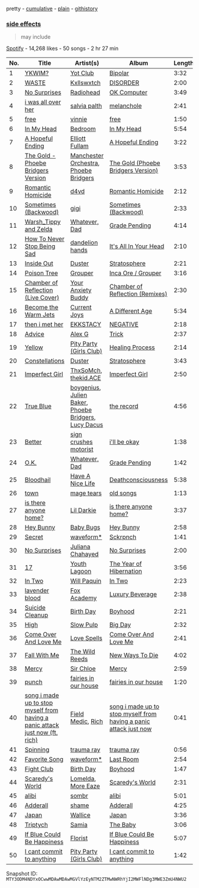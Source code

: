 pretty - [cumulative](/playlists/cumulative/37i9dQZF1DXbBvGj4yKFAG.md) - [plain](/playlists/plain/37i9dQZF1DXbBvGj4yKFAG) - [githistory](https://github.githistory.xyz/mackorone/spotify-playlist-archive/blob/main/playlists/plain/37i9dQZF1DXbBvGj4yKFAG)

### [side effects](https://open.spotify.com/playlist/37i9dQZF1DXbBvGj4yKFAG)

> may include

[Spotify](https://open.spotify.com/user/spotify) - 14,268 likes - 50 songs - 2 hr 27 min

| No. | Title | Artist(s) | Album | Length |
|---|---|---|---|---|
| 1 | [YKWIM?](https://open.spotify.com/track/2vWBUC9djv6BtiGlmKiQaH) | [Yot Club](https://open.spotify.com/artist/6FugQjLquBF4JzATRN70bR) | [Bipolar](https://open.spotify.com/album/60jUlxAOAcsiQUEW0XLroT) | 3:32 |
| 2 | [WASTE](https://open.spotify.com/track/4NgherJDfCXWBZBYheM4jK) | [Kxllswxtch](https://open.spotify.com/artist/2VDZoCBGjxbHJbnzSX5nP6) | [DISORDER](https://open.spotify.com/album/3yKGB4IYu6MeLkhFJFn9eI) | 2:00 |
| 3 | [No Surprises](https://open.spotify.com/track/10nyNJ6zNy2YVYLrcwLccB) | [Radiohead](https://open.spotify.com/artist/4Z8W4fKeB5YxbusRsdQVPb) | [OK Computer](https://open.spotify.com/album/6dVIqQ8qmQ5GBnJ9shOYGE) | 3:49 |
| 4 | [i was all over her](https://open.spotify.com/track/7svpAkwc6xaSxlbZ7V7JiS) | [salvia palth](https://open.spotify.com/artist/0pg0Zm8FsGAYy5kdHuBnSo) | [melanchole](https://open.spotify.com/album/23KJrzHF1IBfjzpRgTtaJx) | 2:41 |
| 5 | [free](https://open.spotify.com/track/7bVTZawHTGmJo2dVJ6y65a) | [vinnie](https://open.spotify.com/artist/49gybyXyHSReIroJ8CpriJ) | [free](https://open.spotify.com/album/7hR2rKt5IBVMhecfhJqI9z) | 1:50 |
| 6 | [In My Head](https://open.spotify.com/track/5vwXQUwkpmnkJrfv69L6Mp) | [Bedroom](https://open.spotify.com/artist/7COP1HCvVq1cIpZcLQYoNe) | [In My Head](https://open.spotify.com/album/3okCOhHlfrEPaHZIIUo04l) | 5:54 |
| 7 | [A Hopeful Ending](https://open.spotify.com/track/6G3Rl9I1mqrok2EyPeQ0PX) | [Elliott Fullam](https://open.spotify.com/artist/2Qxud5LpPRMREqYpOX3DQw) | [A Hopeful Ending](https://open.spotify.com/album/6AO2WCT8r2bYtdralBbzsq) | 3:22 |
| 8 | [The Gold \- Phoebe Bridgers Version](https://open.spotify.com/track/7qcXUzPwoxSBFxjTbNrV0B) | [Manchester Orchestra](https://open.spotify.com/artist/5wFXmYsg3KFJ8BDsQudJ4f), [Phoebe Bridgers](https://open.spotify.com/artist/1r1uxoy19fzMxunt3ONAkG) | [The Gold \(Phoebe Bridgers Version\)](https://open.spotify.com/album/5pCfjopxazLdvmLae6My9w) | 3:53 |
| 9 | [Romantic Homicide](https://open.spotify.com/track/1xK59OXxi2TAAAbmZK0kBL) | [d4vd](https://open.spotify.com/artist/5y8tKLUfMvliMe8IKamR32) | [Romantic Homicide](https://open.spotify.com/album/4B3FsNFguOEJ4TWEsct83B) | 2:12 |
| 10 | [Sometimes \(Backwood\)](https://open.spotify.com/track/1ElGmhauttS9p7LwmHG9uM) | [gigi](https://open.spotify.com/artist/3FVGHhoCQxw0fmNhRMhmOT) | [Sometimes \(Backwood\)](https://open.spotify.com/album/3hdw3AH6dkRpONWlJnotZn) | 2:33 |
| 11 | [Warsh\_Tippy and Zelda](https://open.spotify.com/track/3R0jMlEvot7UYLeulRfl8E) | [Whatever, Dad](https://open.spotify.com/artist/1wMNhhG8VUhDGZ249MZBtn) | [Grade Pending](https://open.spotify.com/album/7yFYYhAYCZpZQV4bA3t7nP) | 4:14 |
| 12 | [How To Never Stop Being Sad](https://open.spotify.com/track/6ZLt6fyonW1xOGMBC9vJPJ) | [dandelion hands](https://open.spotify.com/artist/6mOWFF6HJ6krnIpW0CHLQm) | [It's All In Your Head](https://open.spotify.com/album/68WgULHIkX1dsZYsFPOWWR) | 2:10 |
| 13 | [Inside Out](https://open.spotify.com/track/6WlmEymaXKMRs3D2c4j6os) | [Duster](https://open.spotify.com/artist/5AyEXCtu3xnnsTGCo4RVZh) | [Stratosphere](https://open.spotify.com/album/2S3289mypNw2zP0OpFexMb) | 2:21 |
| 14 | [Poison Tree](https://open.spotify.com/track/6Q5uDNuuFYa8ToL3CCoHPC) | [Grouper](https://open.spotify.com/artist/31uyAcnY0kjjKKIQZMKX4i) | [Inca Ore / Grouper](https://open.spotify.com/album/2oztVYt7jDJBTysn00vM6E) | 3:16 |
| 15 | [Chamber of Reflection \(Live Cover\)](https://open.spotify.com/track/2wCbsLmmjendUDzsMGubP0) | [Your Anxiety Buddy](https://open.spotify.com/artist/6krQn0Lyb7Wj0Yz03Z2Ts0) | [Chamber of Reflection \(Remixes\)](https://open.spotify.com/album/4SmPOUhbSUydP4jg0KZNfT) | 2:30 |
| 16 | [Become the Warm Jets](https://open.spotify.com/track/7Ko1ZXgGku1hjFH7LIfD33) | [Current Joys](https://open.spotify.com/artist/0m5FakHKCQdA7UN0PIzMcL) | [A Different Age](https://open.spotify.com/album/7tZp8ZodRmNpf1DTcHfV61) | 5:34 |
| 17 | [then i met her](https://open.spotify.com/track/5sFIYKbII6QzRT57hCza5Z) | [EKKSTACY](https://open.spotify.com/artist/0ynzbXwyCzxicMKHBoOkSH) | [NEGATIVE](https://open.spotify.com/album/2momrvUqAMigmBoOOKuavE) | 2:18 |
| 18 | [Advice](https://open.spotify.com/track/2XwcKJW9Q0gaDIZzg0dKQt) | [Alex G](https://open.spotify.com/artist/6lcwlkAjBPSKnFBZjjZFJs) | [Trick](https://open.spotify.com/album/3mUhfkEikAJjuvSDC1NEE4) | 2:37 |
| 19 | [Yellow](https://open.spotify.com/track/36Owb6DDJbBFXi86x3X61z) | [Pity Party \(Girls Club\)](https://open.spotify.com/artist/5J3QKfJDFyjR3Q2qRcRaIU) | [Healing Process](https://open.spotify.com/album/7k3PdFJ8APzpSCwptwI9cT) | 2:14 |
| 20 | [Constellations](https://open.spotify.com/track/1MXOWbSCEjoGwivtIMnlBV) | [Duster](https://open.spotify.com/artist/5AyEXCtu3xnnsTGCo4RVZh) | [Stratosphere](https://open.spotify.com/album/2S3289mypNw2zP0OpFexMb) | 3:43 |
| 21 | [Imperfect Girl](https://open.spotify.com/track/7Hya7qJ4sbLuuD7821TXEB) | [ThxSoMch](https://open.spotify.com/artist/4MvZhE1iuzttcoyepkpfdF), [thekid.ACE](https://open.spotify.com/artist/4GqTDpyDAWrxQ9bVCtWIDM) | [Imperfect Girl](https://open.spotify.com/album/6FeYrUiHiN0ltYFdjybWKf) | 2:50 |
| 22 | [True Blue](https://open.spotify.com/track/0q7lFwAB16sO7zgNdG4Wkl) | [boygenius](https://open.spotify.com/artist/1hLiboQ98IQWhpKeP9vRFw), [Julien Baker](https://open.spotify.com/artist/12zbUHbPHL5DGuJtiUfsip), [Phoebe Bridgers](https://open.spotify.com/artist/1r1uxoy19fzMxunt3ONAkG), [Lucy Dacus](https://open.spotify.com/artist/07D1Bjaof0NFlU32KXiqUP) | [the record](https://open.spotify.com/album/3ChFT9NdwI13XCF2Bs0aaq) | 4:56 |
| 23 | [Better](https://open.spotify.com/track/0Z94dtWElamDwU4NrcGoUR) | [sign crushes motorist](https://open.spotify.com/artist/02vrwnrNEeDRV96o9iPSYP) | [i'll be okay](https://open.spotify.com/album/3yLxcdaNKhpogNECAju75d) | 1:38 |
| 24 | [O.K.](https://open.spotify.com/track/3079KgxQ0kntfz3qTunWq6) | [Whatever, Dad](https://open.spotify.com/artist/1wMNhhG8VUhDGZ249MZBtn) | [Grade Pending](https://open.spotify.com/album/7yFYYhAYCZpZQV4bA3t7nP) | 1:42 |
| 25 | [Bloodhail](https://open.spotify.com/track/5qZ4c1EBVWpmz1GBaks8Uq) | [Have A Nice Life](https://open.spotify.com/artist/0FRKTwQSToXpCxYMhyUzYY) | [Deathconsciousness](https://open.spotify.com/album/6MH3CAXp8AN8ELrbex18dM) | 5:38 |
| 26 | [town](https://open.spotify.com/track/2vQpuxsZ6vRzJBjGZZ4Qwm) | [mage tears](https://open.spotify.com/artist/49z5htqDa2p7kjejLAbanc) | [old songs](https://open.spotify.com/album/7K6xxToK8V4QO8dmjRnyWn) | 1:13 |
| 27 | [is there anyone home?](https://open.spotify.com/track/51tWaNW17bJvFoe8kpgwIe) | [Lil Darkie](https://open.spotify.com/artist/62F9BiUmjqeXbBztCwiX1U) | [is there anyone home?](https://open.spotify.com/album/47Ea7xLnKRXbn06XfhZXpK) | 3:37 |
| 28 | [Hey Bunny](https://open.spotify.com/track/6dkPmbwmIHvDXVG67ADlOj) | [Baby Bugs](https://open.spotify.com/artist/3TBTcHpZ3aV1g8rk8i1zb5) | [Hey Bunny](https://open.spotify.com/album/4yIIE1mHGuQIA4kbTZo0H3) | 2:58 |
| 29 | [Secret](https://open.spotify.com/track/3qPZlJAvV95TnC4kFgTvnA) | [waveform\*](https://open.spotify.com/artist/6g12mLVmai580Y6SQnGjcd) | [Sckrpnch](https://open.spotify.com/album/46PCqFYcWdnQgra1P6Y7oz) | 1:41 |
| 30 | [No Surprises](https://open.spotify.com/track/62aaJpv0hPmj7HMc21zKwW) | [Juliana Chahayed](https://open.spotify.com/artist/2qvGuhgaubJ02pfiKcJAdR) | [No Surprises](https://open.spotify.com/album/4Ff20g63ORgfY7NBeiv86V) | 2:00 |
| 31 | [17](https://open.spotify.com/track/5UVBumEwdUnzvqxrXOYLFA) | [Youth Lagoon](https://open.spotify.com/artist/1Z2KInfSmPOzAIYyiaXeti) | [The Year of Hibernation](https://open.spotify.com/album/7jG32gfkuo10qarPgmWC7q) | 3:56 |
| 32 | [In Two](https://open.spotify.com/track/44vJetDdcFOhZhgpk69P41) | [Will Paquin](https://open.spotify.com/artist/0oouuXi8tdasgUgk520Jy6) | [In Two](https://open.spotify.com/album/2SPXnZX9rok5Wom82V3Lqh) | 2:23 |
| 33 | [lavender blood](https://open.spotify.com/track/4sXwt3StCVkgLyxxvgVXrq) | [Fox Academy](https://open.spotify.com/artist/0JqRJZzARcjmH60HwUenow) | [Luxury Beverage](https://open.spotify.com/album/0Yo59wt8j5LFakGmqm16Iu) | 2:38 |
| 34 | [Suicide Cleanup](https://open.spotify.com/track/5ibob4IdqDLEBi176GswYc) | [Birth Day](https://open.spotify.com/artist/75UKUI7fd2RjNRgy8oaNdt) | [Boyhood](https://open.spotify.com/album/1ghe8W4YxdcimjnpguMQTr) | 2:21 |
| 35 | [High](https://open.spotify.com/track/3GaamyFHQYbQi1ykc4nV4o) | [Slow Pulp](https://open.spotify.com/artist/2JFTRDi5v7JtqoouVe1z5D) | [Big Day](https://open.spotify.com/album/40cS75mUmnhW7W4L1ZCBLj) | 2:32 |
| 36 | [Come Over And Love Me](https://open.spotify.com/track/6MvuLjhCLJYqeV2pgZb5Mo) | [Love Spells](https://open.spotify.com/artist/5iiqhuffUTPEOjAUDj19IW) | [Come Over And Love Me](https://open.spotify.com/album/7ippU8a375W82GKPSTk0nM) | 2:41 |
| 37 | [Fall With Me](https://open.spotify.com/track/5E1duMn3Gz5CtPeEF8Vty2) | [The Wild Reeds](https://open.spotify.com/artist/3Q9WLyqkHw04V6DDtvPWwH) | [New Ways To Die](https://open.spotify.com/album/3H01vIyYQn5cYiL1QeFIGA) | 4:02 |
| 38 | [Mercy](https://open.spotify.com/track/5vWAgdYgGN5WXzKvfNwx2E) | [Sir Chloe](https://open.spotify.com/artist/6rniTPs9zN26kYnkPdFl1U) | [Mercy](https://open.spotify.com/album/6bLQpivQqQcSn5ACBdliRP) | 2:59 |
| 39 | [punch](https://open.spotify.com/track/6WMIBMdrYL293siiQCxCGi) | [fairies in our house](https://open.spotify.com/artist/0MwasiNhS1Awj9dnl3slBM) | [fairies in our house](https://open.spotify.com/album/4WH48WH3mmbI3bVSESexmo) | 1:20 |
| 40 | [song i made up to stop myself from having a panic attack just now \(ft\. rich\)](https://open.spotify.com/track/0LTOpiPy2PahUkpMYLW3JL) | [Field Medic](https://open.spotify.com/artist/4wMfqR1EZagrSlYndItxGQ), [Rich](https://open.spotify.com/artist/4us6IzRDlOknDIdzAFe1uQ) | [song i made up to stop myself from having a panic attack just now](https://open.spotify.com/album/7ubczqQBG332NdZGDYdtu0) | 0:41 |
| 41 | [Spinning](https://open.spotify.com/track/4ZtYV4eG1W40rWtyDy9SvA) | [trauma ray](https://open.spotify.com/artist/7mhFqGccO5U4pn90mix9S1) | [trauma ray](https://open.spotify.com/album/6DxOT2chpx586JqiRbqviT) | 0:56 |
| 42 | [Favorite Song](https://open.spotify.com/track/5BqN9YxYxyXqrbS7FWpOWH) | [waveform\*](https://open.spotify.com/artist/6g12mLVmai580Y6SQnGjcd) | [Last Room](https://open.spotify.com/album/4tPzvYMdlRvpnMlXe8zAbz) | 2:54 |
| 43 | [Fight Club](https://open.spotify.com/track/7EGFu3hR6VIubhJGr0fSl1) | [Birth Day](https://open.spotify.com/artist/75UKUI7fd2RjNRgy8oaNdt) | [Boyhood](https://open.spotify.com/album/1ghe8W4YxdcimjnpguMQTr) | 1:47 |
| 44 | [Scaredy's World](https://open.spotify.com/track/3XOOdbkx0q2rjUxAPziH8S) | [Lomelda](https://open.spotify.com/artist/6zcDLZ62JsbVM1nLrQMzi4), [More Eaze](https://open.spotify.com/artist/0noDJa3OSog9g1jqw5VygY) | [Scaredy's World](https://open.spotify.com/album/1IsvZYiU5FCpg4fDecerIX) | 2:31 |
| 45 | [alibi](https://open.spotify.com/track/1tDy4iJt1FFK9FiEv5ITL7) | [sombr](https://open.spotify.com/artist/4G9NDjRyZFDlJKMRL8hx3S) | [alibi](https://open.spotify.com/album/6tfIdhvSP0DoNyBAgBUHcv) | 5:01 |
| 46 | [Adderall](https://open.spotify.com/track/2zJDq0UXhz3mUvmncn4GA1) | [shame](https://open.spotify.com/artist/4IeWU3NYBI9mISFVhzXG8f) | [Adderall](https://open.spotify.com/album/2RzQZs8tIVQEBEfAwagNm3) | 4:25 |
| 47 | [Japan](https://open.spotify.com/track/6rY5RSURTuGXP6QEtHbU6k) | [Wallice](https://open.spotify.com/artist/6d6ts87Fxm1EdULf4CaLw4) | [Japan](https://open.spotify.com/album/0wV5WCUPa6puo3sGyitc6q) | 3:36 |
| 48 | [Triptych](https://open.spotify.com/track/5SYfajDZMuiromYotmMp3i) | [Samia](https://open.spotify.com/artist/1Uk1GyijF6fSfX4mWq5bfR) | [The Baby](https://open.spotify.com/album/7faAwJDTt9Y8kVAcSHy9Y6) | 3:06 |
| 49 | [If Blue Could Be Happiness](https://open.spotify.com/track/7ANZJD6wzlHplIIA7AjsUx) | [Florist](https://open.spotify.com/artist/0VIiIxTNLeJOPoMLabwNtr) | [If Blue Could Be Happiness](https://open.spotify.com/album/6Urg55LAGNL5QKM0bz8g2v) | 5:07 |
| 50 | [I cant commit to anything](https://open.spotify.com/track/1yrqu7y4N2e3Ov8ZKjdjVY) | [Pity Party \(Girls Club\)](https://open.spotify.com/artist/5J3QKfJDFyjR3Q2qRcRaIU) | [I cant commit to anything](https://open.spotify.com/album/0rkcrSCvRTjm89O9PfUzvN) | 1:42 |

Snapshot ID: `MTY3ODM4NDYxOCwwMDAwMDAwMGVlYzEyNTM2ZTMwNWRhYjI2MWFlNDg3MWE3ZmU4NWU2`
